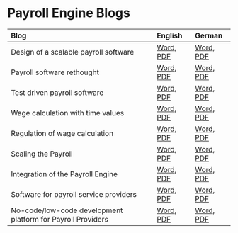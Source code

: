 # Payroll Engine Blogs

| Blog                                        | English | German |
|:--|:--|:--|
| Design of a scalable payroll software       | [Word](DesignPayrollSoftware.docx), [PDF](DesignPayrollSoftware.pdf) | [Word](DesignPayrollSoftware_de.docx), [PDF](DesignPayrollSoftware_de.pdf)       |
| Payroll software rethought                  | [Word](RethinkPayrollSoftware.docx), [PDF](RethinkPayrollSoftware.pdf) | [Word](RethinkPayrollSoftware_de.docx), [PDF](RethinkPayrollSoftware_de.pdf)       |
| Test driven payroll software                | [Word](TestDrivenPayrollSoftware.docx), [PDF](TestDrivenPayrollSoftware.pdf) | [Word](TestDrivenPayrollSoftware_de.docx), [PDF](TestDrivenPayrollSoftware_de.pdf) |
| Wage calculation with time values           | [Word](PayrollTimeValues.docx), [PDF](PayrollTimeValues.pdf) | [Word](PayrollTimeValues_de.docx), [PDF](PayrollTimeValues_de.pdf) |
| Regulation of wage calculation              | [Word](PayrollRegulations.docx), [PDF](PayrollRegulations.pdf) | [Word](PayrollRegulations_de.docx), [PDF](PayrollRegulations_de.pdf) |
| Scaling the Payroll                         | [Word](ScalablePayrollSoftware.docx), [PDF](ScalablePayrollSoftware.pdf) | [Word](ScalablePayrollSoftware_de.docx), [PDF](ScalablePayrollSoftware_de.pdf) |
| Integration of the Payroll Engine           | [Word](PayrollIntegration.docx), [PDF](PayrollIntegration.pdf) | [Word](PayrollIntegration_de.docx), [PDF](PayrollIntegration_de.pdf) |
| Software for payroll service providers      | [Word](SoftwareForPayrollProviders.docx), [PDF](SoftwareForPayrollProviders.pdf) | [Word](SoftwareForPayrollProviders_de.docx), [PDF](SoftwareForPayrollProviders_de.pdf) |
| No-code/low-code development platform for Payroll Providers | [Word](PayrollDevelopmentPlatform.docx), [PDF](PayrollDevelopmentPlatform.pdf) | [Word](PayrollDevelopmentPlatform_de.docx), [PDF](PayrollDevelopmentPlatform_de.pdf) |
<br />
